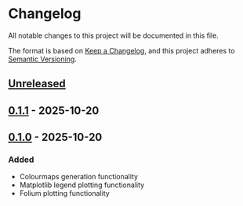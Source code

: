 # Changelog

All notable changes to this project will be documented in this file.

The format is based on [Keep a Changelog](https://keepachangelog.com/en/1.0.0/),
and this project adheres to [Semantic Versioning](https://semver.org/spec/v2.0.0.html).

## [Unreleased]

## [0.1.1] - 2025-10-20

## [0.1.0] - 2025-10-20

### Added

- Colourmaps generation functionality
- Matplotlib legend plotting functionality
- Folium plotting functionality

[Unreleased]: https://github.com/RaczeQ/bivario/compare/0.1.1...HEAD

[0.1.1]: https://github.com/RaczeQ/bivario/compare/0.1.0...0.1.1

[0.1.0]: https://github.com/RaczeQ/bivario/releases/tag/0.1.0
